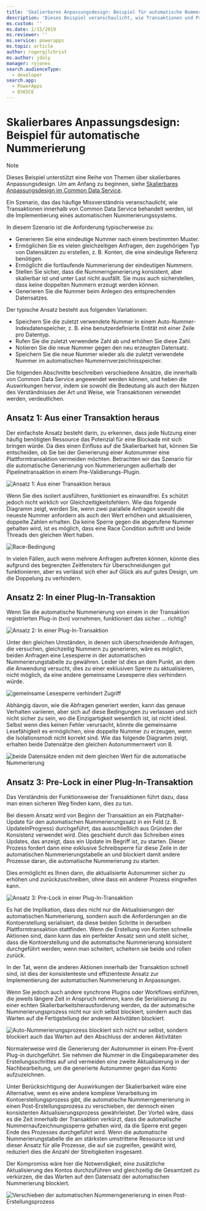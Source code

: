 ```yaml
---
title: 'Skalierbares Anpassungsdesign: Beispiel für automatische Nummerierung (Common Data Service) | Microsoft Docs'
description: 'Dieses Beispiel veranschaulicht, wie Transaktionen und Probleme mit der Parallelität in einer Codeanpassung berücksichtigt werden müssen.'
ms.custom: ''
ms.date: 1/15/2019
ms.reviewer: ''
ms.service: powerapps
ms.topic: article
author: rogergilchrist
ms.author: jdaly
manager: ryjones
search.audienceType:
  - developer
search.app:
  - PowerApps
  - D365CE
---
```

# <a name="scalable-customization-design-auto-numbering-example"></a>Skalierbares Anpassungsdesign: Beispiel für automatische Nummerierung

> [!NOTE]
> Dieses Beispiel unterstützt eine Reihe von Themen über skalierbares Anpassungsdesign. Um am Anfang zu beginnen, siehe [Skalierbares Anpassungsdesign im Common Data Service](overview.md).

Ein Szenario, das das häufige Missverständnis veranschaulicht, wie Transaktionen innerhalb von Common Data Service behandelt werden, ist die Implementierung eines automatischen Nummerierungssystems.

In diesem Szenario ist die Anforderung typischerweise zu:

- Generieren Sie eine eindeutige Nummer nach einem bestimmten Muster.
- Ermöglichen Sie es vielen gleichzeitigen Anfragen, den zugehörigen Typ von Datensätzen zu erstellen, z. B. Konten, die eine eindeutige Referenz benötigen.
- Ermöglicht die fortlaufende Nummerierung der eindeutigen Nummern.
- Stellen Sie sicher, dass die Nummerngenerierung konsistent, aber skalierbar ist und unter Last nicht ausfällt. Sie muss auch sicherstellen, dass keine doppelten Nummern erzeugt werden können.
- Generieren Sie die Nummer beim Anlegen des entsprechenden Datensatzes.

Der typische Ansatz besteht aus folgenden Variationen:

- Speichern Sie die zuletzt verwendete Nummer in einem Auto-Nummer-Indexdatenspeicher, z. B. eine benutzerdefinierte Entität mit einer Zeile pro Datentyp.
- Rufen Sie die zuletzt verwendete Zahl ab und erhöhen Sie diese Zahl.
- Notieren Sie die neue Nummer gegen den neu erzeugten Datensatz.
- Speichern Sie die neue Nummer wieder als die zuletzt verwendete Nummer im automatischen Nummernverzeichnisspeicher.

Die folgenden Abschnitte beschreiben verschiedene Ansätze, die innerhalb von Common Data Service angewendet werden können, und heben die Auswirkungen hervor, indem sie sowohl die Bedeutung als auch den Nutzen des Verständnisses der Art und Weise, wie Transaktionen verwendet werden, verdeutlichen. 

## <a name="approach-1-out-of-a-transaction"></a>Ansatz 1: Aus einer Transaktion heraus

Der einfachste Ansatz besteht darin, zu erkennen, dass jede Nutzung einer häufig benötigten Ressource das Potenzial für eine Blockade mit sich bringen würde. Da dies einen Einfluss auf die Skalierbarkeit hat, können Sie entscheiden, ob Sie bei der Generierung einer Autonummer eine Plattformtransaktion vermeiden möchten.
Betrachten wir das Szenario für die automatische Generierung von Nummerierungen außerhalb der Pipelinetransaktion in einem Pre-Validierungs-Plugin.

![Ansatz 1: Aus einer Transaktion heraus](media/autonumber-approach-1.png)

Wenn Sie dies isoliert ausführen, funktioniert es einwandfrei. Es schützt jedoch nicht wirklich vor Gleichzeitigkeitsfehlern. Wie das folgende Diagramm zeigt, werden Sie, wenn zwei parallele Anfragen sowohl die neueste Nummer anfordern als auch den Wert erhöhen und aktualisieren, doppelte Zahlen erhalten. Da keine Sperre gegen die abgerufene Nummer gehalten wird, ist es möglich, dass eine Race Condition auftritt und beide Threads den gleichen Wert haben. 

![Race-Bedingung](media/autonumber-approach-1-a.png)

In vielen Fällen, auch wenn mehrere Anfragen auftreten können, könnte dies aufgrund des begrenzten Zeitfensters für Überschneidungen gut funktionieren, aber es verlässt sich eher auf Glück als auf gutes Design, um die Doppelung zu verhindern.

## <a name="approach-2-in-a-plug-in-transaction"></a>Ansatz 2: In einer Plug-In-Transaktion

Wenn Sie die automatische Nummerierung von einem in der Transaktion registrierten Plug-in (txn) vornehmen, funktioniert das sicher ... richtig?

![Ansatz 2: In einer Plug-In-Transaktion](media/autonumber-approach-2.png)

Unter den gleichen Umständen, in denen sich überschneidende Anfragen, die versuchen, gleichzeitig Nummern zu generieren, wäre es möglich, beiden Anfragen eine Lesesperre in der automatischen Nummerierungstabelle zu gewähren. Leider ist dies an dem Punkt, an dem die Anwendung versucht, dies zu einer exklusiven Sperre zu aktualisieren, nicht möglich, da eine andere gemeinsame Lesesperre dies verhindern würde.

![gemeinsame Lesesperre verhindert Zugriff](media/autonumber-approach-2-a.png)

Abhängig davon, wie die Abfragen generiert werden, kann das genaue Verhalten variieren, aber sich auf diese Bedingungen zu verlassen und sich nicht sicher zu sein, wo die Einzigartigkeit wesentlich ist, ist nicht ideal. Selbst wenn dies keinen Fehler verursacht, könnte die gemeinsame Lesefähigkeit es ermöglichen, eine doppelte Nummer zu erzeugen, wenn die Isolationsmodi nicht korrekt sind. Wie das folgende Diagramm zeigt, erhalten beide Datensätze den gleichen Autonummernwert von 8.

![beide Datensätze enden mit dem gleichen Wert für die automatische Nummerierung](media/autonumber-approach-2-b.png)

## <a name="approach-3-pre-lock-in-a-plug-in-transaction"></a>Ansatz 3: Pre-Lock in einer Plug-In-Transaktion

Das Verständnis der Funktionsweise der Transaktionen führt dazu, dass man einen sicheren Weg finden kann, dies zu tun. 

Bei diesem Ansatz wird von Beginn der Transaktion an ein Platzhalter-Update für den automatischen Nummerierungssatz in ein Feld (z. B. UpdateInProgress) durchgeführt, das ausschließlich aus Gründen der Konsistenz verwendet wird. Dies geschieht durch das Schreiben eines Updates, das anzeigt, dass ein Update im Begriff ist, zu starten. Dieser Prozess fordert dann eine exklusive Schreibsperre für diese Zeile in der automatischen Nummerierungstabelle an und blockiert damit andere Prozesse daran, die automatische Nummerierung zu starten. 

Dies ermöglicht es Ihnen dann, die aktualisierte Autonummer sicher zu erhöhen und zurückzuschreiben, ohne dass ein anderer Prozess eingreifen kann. 

![Ansatz 3: Pre-Lock in einer Plug-In-Transaktion](media/autonumber-approach-3.png)

Es hat die Implikation, dass dies nicht nur die Aktualisierungen der automatischen Nummerierung, sondern auch die Anforderungen an die Kontoerstellung serialisiert, da diese beiden Schritte in derselben Plattformtransaktion stattfinden. Wenn die Erstellung von Konten schnelle Aktionen sind, dann kann das ein perfekter Ansatz sein und stellt sicher, dass die Kontoerstellung und die automatische Nummerierung konsistent durchgeführt werden; wenn man scheitert, scheitern sie beide und rollen zurück.
 
In der Tat, wenn die anderen Aktionen innerhalb der Transaktion schnell sind, ist dies der konsistenteste und effizienteste Ansatz zur Implementierung der automatischen Nummerierung in Anpassungen. 

Wenn Sie jedoch auch andere synchrone Plugins oder Workflows einführen, die jeweils längere Zeit in Anspruch nehmen, kann die Serialisierung zu einer echten Skalierbarkeitsherausforderung werden, da der automatische Nummerierungsprozess nicht nur sich selbst blockiert, sondern auch das Warten auf die Fertigstellung der anderen Aktivitäten blockiert. 

![Auto-Nummerierungsprozess blockiert sich nicht nur selbst, sondern blockiert auch das Warten auf den Abschluss der anderen Aktivitäten](media/autonumber-approach-3-a.png)

Normalerweise wird die Generierung der Autonummer in einem Pre-Event Plug-in durchgeführt. Sie nehmen die Nummer in die Eingabeparameter des Erstellungsschrittes auf und vermeiden eine zweite Aktualisierung in der Nachbearbeitung, um die generierte Autonummer gegen das Konto aufzuzeichnen.

Unter Berücksichtigung der Auswirkungen der Skalierbarkeit wäre eine Alternative, wenn es eine andere komplexe Verarbeitung im Kontoerstellungsprozess gibt, die automatische Nummerngenerierung in einen Post-Erstellungsprozess zu verschieben, der dennoch einen konsistenten Aktualisierungsprozess gewährleistet. Der Vorteil wäre, dass es die Zeit innerhalb der Transaktion verkürzt, dass die automatische Nummernaufzeichnungssperre gehalten wird, da die Sperre erst gegen Ende des Prozesses durchgeführt wird. Wenn die automatische Nummerierungstabelle die am stärksten umstrittene Ressource ist und dieser Ansatz für alle Prozesse, die auf sie zugreifen, gewählt wird, reduziert dies die Anzahl der Streitigkeiten insgesamt.

Der Kompromiss wäre hier die Notwendigkeit, eine zusätzliche Aktualisierung des Kontos durchzuführen und gleichzeitig die Gesamtzeit zu verkürzen, die das Warten auf den Datensatz der automatischen Nummerierung blockiert.

![Verschieben der automatischen Nummerngenerierung in einen Post-Erstellungsprozess](media/autonumber-approach-3-b.png)
